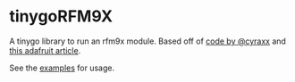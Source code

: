 # tinygoRFM9X
A tinygo library to run an rfm9x module. Based off of [code by @cyraxx](https://github.com/cyraxx/node-rfm9x/) and [this adafruit article](https://learn.adafruit.com/adafruit-rfm69hcw-and-rfm96-rfm95-rfm98-lora-packet-padio-breakouts/rfm9x-test).

See the [examples](/examples/) for usage.